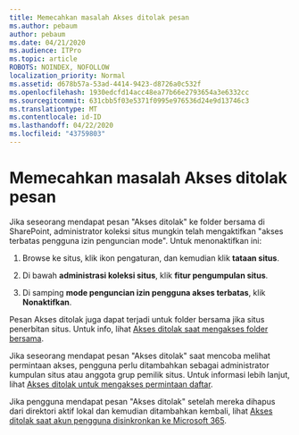 ```yaml
---
title: Memecahkan masalah Akses ditolak pesan
ms.author: pebaum
author: pebaum
ms.date: 04/21/2020
ms.audience: ITPro
ms.topic: article
ROBOTS: NOINDEX, NOFOLLOW
localization_priority: Normal
ms.assetid: d678b57a-53ad-4414-9423-d8726a0c532f
ms.openlocfilehash: 1930edcfd14acc48ea77b66e2793654a3e6332cc
ms.sourcegitcommit: 631cbb5f03e5371f0995e976536d24e9d13746c3
ms.translationtype: MT
ms.contentlocale: id-ID
ms.lasthandoff: 04/22/2020
ms.locfileid: "43759803"
---
```

# <a name="troubleshoot-access-denied-messages"></a>Memecahkan masalah Akses ditolak pesan

Jika seseorang mendapat pesan "Akses ditolak" ke folder bersama di SharePoint, administrator koleksi situs mungkin telah mengaktifkan "akses terbatas pengguna izin penguncian mode". Untuk menonaktifkan ini: 
  
1. Browse ke situs, klik ikon pengaturan, dan kemudian klik **tataan situs**.
    
2. Di bawah **administrasi koleksi situs**, klik **fitur pengumpulan situs**.
    
3. Di samping **mode penguncian izin pengguna akses terbatas**, klik **Nonaktifkan**.
    
Pesan Akses ditolak juga dapat terjadi untuk folder bersama jika situs penerbitan situs. Untuk info, lihat [Akses ditolak saat mengakses folder bersama](https://go.microsoft.com/fwlink/?linkid=2004317).
  
Jika seseorang mendapat pesan "Akses ditolak" saat mencoba melihat permintaan akses, pengguna perlu ditambahkan sebagai administrator kumpulan situs atau anggota grup pemilik situs. Untuk informasi lebih lanjut, lihat [Akses ditolak untuk mengakses permintaan daftar](https://go.microsoft.com/fwlink/?linkid=2004220).
  
Jika pengguna mendapat pesan "Akses ditolak" setelah mereka dihapus dari direktori aktif lokal dan kemudian ditambahkan kembali, lihat [Akses ditolak saat akun pengguna disinkronkan ke Microsoft 365](https://go.microsoft.com/fwlink/?linkid=2004318).
  

